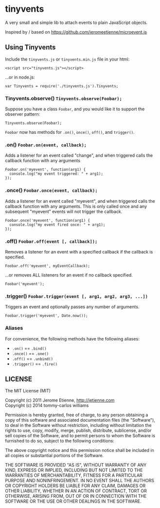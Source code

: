 tinyvents
============

A very small and simple lib to attach events to plain JavaScript objects.

Inspired by / based on https://github.com/jeromeetienne/microevent.js

## Using Tinyvents

Include the `tinyvents.js` or `tinyvents.min.js` file in your html:

    <script src="tinyvents.js"></script>

...or in node.js:

    var Tinyvents = require('./tinyvents.js').Tinyvents;

### Tinyvents.observe() `Tinyvents.observe(Foobar);`

Suppose you have a class `Foobar`, and you would like it to support the observer 
pattern:

    Tinyvents.observe(Foobar);

`Foobar` now has methods for `.on()`, `once()`, `off()`, and `trigger()`.

### .on() `Foobar.on(event, callback);`

Adds a listener for an event called "change", and when triggered calls the
callback function with any arguments

    Foobar.on('myevent', function(arg1) {
      console.log("my event triggered: " + arg1);
    });

### .once() `Foobar.once(event, callback);`

Adds a listener for an event called "myevent", and when triggered calls the
callback function with any arguments. This is only called once and any subsequent 
"myevent" events will not trigger the callback.

    Foobar.once('myevent', function(arg1) {
      console.log("my event fired once: " + arg1);
    });

### .off() `Foobar.off(event [, callback]);`

Removes a listener for an event with a specified callback if the callback is specified.

    Foobar.off('myevent', myEventCallback);

...or removes ALL listeners for an event if no callback specified.

    Foobar('myevent');

### .trigger() `Foobar.trigger(event [, arg1, arg2, arg3, ...])`

Triggers an event and optionally passes any number of arguments.

    Foobar.trigger('myevent', Date.now());

### Aliases

For convenience, the following methods have the following aliases:

* `.on()` == `.bind()`
* `.once()` == `.one()`
* `.off()` == `.unbind()`
* `.trigger()` == `.fire()`



## LICENSE

The MIT License (MIT)

Copyright (c) 2011 Jerome Etienne, http://jetienne.com  
Copyright (c) 2014 tommy-carlos williams

Permission is hereby granted, free of charge, to any person obtaining a copy
of this software and associated documentation files (the "Software"), to deal
in the Software without restriction, including without limitation the rights
to use, copy, modify, merge, publish, distribute, sublicense, and/or sell
copies of the Software, and to permit persons to whom the Software is
furnished to do so, subject to the following conditions:

The above copyright notice and this permission notice shall be included in all
copies or substantial portions of the Software.

THE SOFTWARE IS PROVIDED "AS IS", WITHOUT WARRANTY OF ANY KIND, EXPRESS OR
IMPLIED, INCLUDING BUT NOT LIMITED TO THE WARRANTIES OF MERCHANTABILITY,
FITNESS FOR A PARTICULAR PURPOSE AND NONINFRINGEMENT. IN NO EVENT SHALL THE
AUTHORS OR COPYRIGHT HOLDERS BE LIABLE FOR ANY CLAIM, DAMAGES OR OTHER
LIABILITY, WHETHER IN AN ACTION OF CONTRACT, TORT OR OTHERWISE, ARISING FROM,
OUT OF OR IN CONNECTION WITH THE SOFTWARE OR THE USE OR OTHER DEALINGS IN THE
SOFTWARE.

